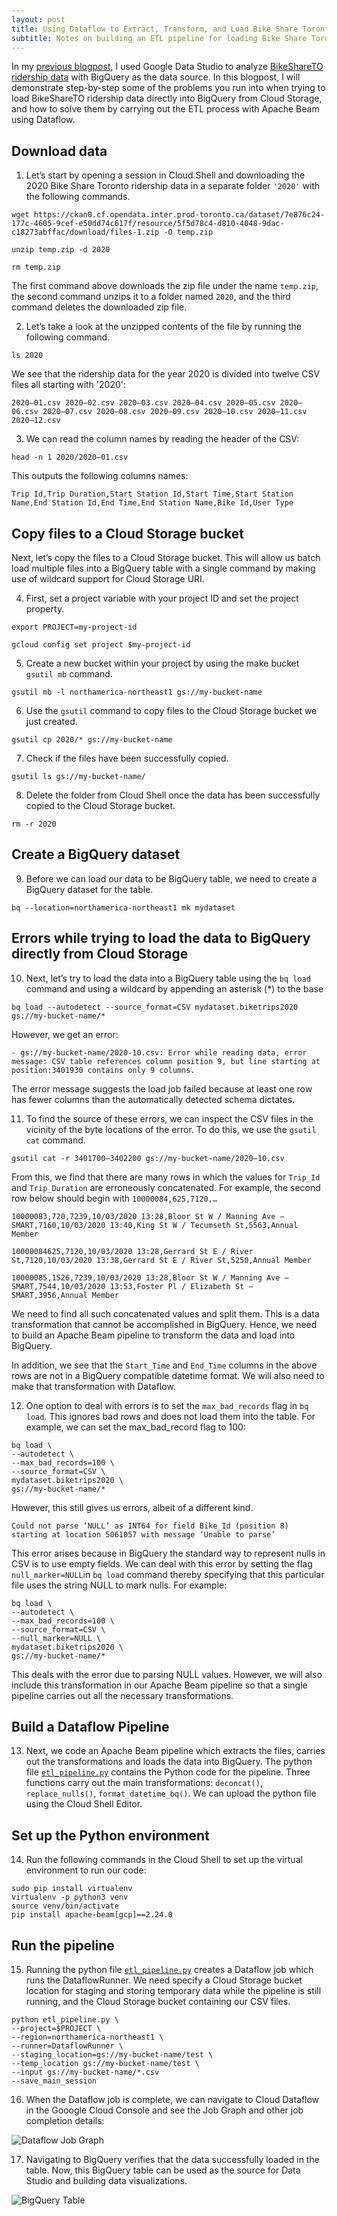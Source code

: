 ```yaml
---
layout: post
title: Using Dataflow to Extract, Transform, and Load Bike Share Toronto Ridership Data into BigQuery
subtitle: Notes on building an ETL pipeline for loading Bike Share Toronto ridership data into a BigQuery table so that it can be used as the source for Data Studio to create data visualizations.
---
```


In my [previous blogpost](https://bilalmkhan.github.io/toronto-bike-share-covid-bigquery-datastudio/), I used Google Data Studio to analyze [BikeShareTO ridership data](https://ckan0.cf.opendata.inter.prod-toronto.ca/tr/dataset/bike-share-toronto-ridership-data) with BigQuery as the data source. In this blogpost, I will demonstrate step-by-step some of the problems you run into when trying to load BikeShareTO ridership data directly into BigQuery from Cloud Storage, and how to solve them by carrying out the ETL process with Apache Beam using Dataflow.

## Download data
1) Let’s start by opening a session in Cloud Shell and downloading the 2020 Bike Share Toronto ridership data in a separate folder `'2020'` with the following commands.

```
wget https://ckan0.cf.opendata.inter.prod-toronto.ca/dataset/7e876c24-177c-4605-9cef-e50dd74c617f/resource/5f5d78c4-d810-4048-9dac-c18273abffac/download/files-1.zip -O temp.zip

unzip temp.zip -d 2020

rm temp.zip
```

The first command above downloads the zip file under the name `temp.zip`, the second command unzips it to a folder named `2020`, and the third command deletes the downloaded zip file.

2) Let’s take a look at the unzipped contents of the file by running the following command.

```
ls 2020
```

We see that the ridership data for the year 2020 is divided into twelve CSV files all starting with '2020':

`2020–01.csv 2020–02.csv 2020–03.csv 2020–04.csv 2020–05.csv 2020–06.csv 2020–07.csv 2020–08.csv 2020–09.csv 2020–10.csv 2020–11.csv 2020–12.csv`

3) We can read the column names by reading the header of the CSV:

```
head -n 1 2020/2020–01.csv
```

This outputs the following columns names:

`Trip Id,Trip Duration,Start Station Id,Start Time,Start Station Name,End Station Id,End Time,End Station Name,Bike Id,User Type`

## Copy files to a Cloud Storage bucket

Next, let’s copy the files to a Cloud Storage bucket. This will allow us batch load multiple files into a BigQuery table with a single command by making use of wildcard support for Cloud Storage URI.

4) First, set a project variable with your project ID and set the project property.

```
export PROJECT=my-project-id

gcloud config set project $my-project-id
```

5) Create a new bucket within your project by using the make bucket `gsutil mb` command.

```
gsutil mb -l northamerica-northeast1 gs://my-bucket-name
```

6) Use the `gsutil` command to copy files to the Cloud Storage bucket we just created.

```
gsutil cp 2020/* gs://my-bucket-name
```

7) Check if the files have been successfully copied.

```
gsutil ls gs://my-bucket-name/
```

8) Delete the folder from Cloud Shell once the data has been successfully copied to the Cloud Storage bucket.

```
rm -r 2020
```

## Create a BigQuery dataset

9) Before we can load our data to be BigQuery table, we need to create a BigQuery dataset for the table.

```
bq --location=northamerica-northeast1 mk mydataset
```

## Errors while trying to load the data to BigQuery directly from Cloud Storage
10) Next, let’s try to load the data into a BigQuery table using the `bq load` command and using a wildcard by appending an asterisk (\*) to the base

```
bq load --autodetect --source_format=CSV mydataset.biketrips2020 gs://my-bucket-name/*
```

However, we get an error:

`- gs://my-bucket-name/2020-10.csv: Error while reading
data, error message: CSV table references column position 9, but
line starting at position:3401930 contains only 9 columns.`

The error message suggests the load job failed because at least one row has fewer columns than the automatically detected schema dictates.

11) To find the source of these errors, we can inspect the CSV files in the vicinity of the byte locations of the error. To do this, we use the `gsutil cat` command.

```
gsutil cat -r 3401700–3402200 gs://my-bucket-name/2020–10.csv
```
From this, we find that there are many rows in which the values for `Trip_Id` and `Trip_Duration` are erroneously concatenated. For example, the second row below should begin with `10000084,625,7120,…`

`10000083,720,7239,10/03/2020 13:28,Bloor St W / Manning Ave — SMART,7160,10/03/2020 13:40,King St W / Tecumseth St,5563,Annual Member`

`10000084625,7120,10/03/2020 13:28,Gerrard St E / River St,7120,10/03/2020 13:38,Gerrard St E / River St,5250,Annual Member`

`10000085,1526,7239,10/03/2020 13:28,Bloor St W / Manning Ave — SMART,7544,10/03/2020 13:53,Foster Pl / Elizabeth St — SMART,3956,Annual Member`

We need to find all such concatenated values and split them. This is a data transformation that cannot be accomplished in BigQuery. Hence, we need to build an Apache Beam pipeline to transform the data and load into BigQuery.

In addition, we see that the `Start_Time` and `End_Time` columns in the above rows are not in a BigQuery compatible datetime format. We will also need to make that transformation with Dataflow.

12) One option to deal with errors is to set the `max_bad_records` flag in `bq load`. This ignores bad rows and does not load them into the table. For example, we can set the max_bad_record flag to 100:

```
bq load \
--autodetect \
--max_bad_records=100 \
--source_format=CSV \
mydataset.biketrips2020 \
gs://my-bucket-name/*
```

However, this still gives us errors, albeit of a different kind.

`Could not parse ‘NULL’ as INT64 for field Bike_Id (position 8) starting at location 5061057 with message ‘Unable to parse’`

This error arises because in BigQuery the standard way to represent nulls in CSV is to use empty fields. We can deal with this error by setting the flag `null_marker=NULL`in `bq load` command thereby specifying that this particular file uses the string NULL to mark nulls. For example:

```
bq load \
--autodetect \
--max_bad_records=100 \
--source_format=CSV \
--null_marker=NULL \
mydataset.biketrips2020 \
gs://my-bucket-name/*
```

This deals with the error due to parsing NULL values. However, we will also include this transformation in our Apache Beam pipeline so that a single pipeline carries out all the necessary transformations.

## Build a Dataflow Pipeline
13) Next, we code an Apache Beam pipeline which extracts the files, carries out the transformations and loads the data into BigQuery. The python file [`etl_pipeline.py`](https://github.com/bilalmkhan/etl-pipeline-beam/blob/main/etl_pipeline.py) contains the Python code for the pipeline. Three functions carry out the main transformations: `deconcat()`, `replace_nulls()`, `format_datetime_bq()`. We can upload the python file using the Cloud Shell Editor.

## Set up the Python environment
14) Run the following commands in the Cloud Shell to set up the virtual environment to run our code:

```
sudo pip install virtualenv 
virtualenv -p python3 venv 
source venv/bin/activate 
pip install apache-beam[gcp]==2.24.0
```

## Run the pipeline

15) Running the python file [`etl_pipeline.py`](https://github.com/bilalmkhan/etl-pipeline-beam/blob/main/etl_pipeline.py) creates a Dataflow job which runs the DataflowRunner. We need specify a Cloud Storage bucket location for staging and storing temporary data while the pipeline is still running, and the Cloud Storage bucket containing our CSV files.

```
python etl_pipeline.py \
--project=$PROJECT \
--region=northamerica-northeast1 \
--runner=DataflowRunner \
--staging_location=gs://my-bucket-name/test \
--temp_location gs://my-bucket-name/test \
--input gs://my-bucket-name/*.csv 
--save_main_session
```

16) When the Dataflow job is complete, we can navigate to Cloud Dataflow in the Gooogle Cloud Console and see the Job Graph and other job completion details:

![Dataflow Job Graph](/images/Dataflow_Screenshot.png)

17) Navigating to BigQuery verifies that the data successfully loaded in the table. Now, this BigQuery table can be used as the source for Data Studio and building data visualizations.

![BigQuery Table](/images/BigQuery_Screenshot.png)
